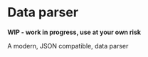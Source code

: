 # Data parser

**WIP - work in progress, use at your own risk**

A modern, JSON compatible, data parser
